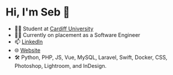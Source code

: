 # Hi, I'm Seb 👋

- 🧑‍🎓 Student at [Cardiff University](https://cardiff.ac.uk)
- 🧑‍💼 Currently on placement as a Software Engineer
- 📫 [LinkedIn](https://linkedin.com/in/sebbjose)
- 🌐 [Website](https://sebjo.se)
- 🛠 Python, PHP, JS, Vue, MySQL, Laravel, Swift, Docker, CSS, Photoshop, Lightroom, and InDesign.

<!--
**sebdroid/sebdroid** is a ✨ _special_ ✨ repository because its `README.md` (this file) appears on your GitHub profile.

Here are some ideas to get you started:

- 🔭 I’m currently working on ...
- 🌱 I’m currently learning ...
- 👯 I’m looking to collaborate on ...
- 🤔 I’m looking for help with ...
- 💬 Ask me about ...
- 📫 How to reach me: ...
- 😄 Pronouns: ...
- ⚡ Fun fact: ...
-->
